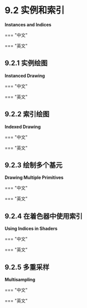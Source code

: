 # 9.2 实例和索引

**Instances and Indices**

=== "中文"

=== "英文"

## 9.2.1 实例绘图

**Instanced Drawing**

=== "中文"

=== "英文"

## 9.2.2 索引绘图

**Indexed Drawing**

=== "中文"

=== "英文"

## 9.2.3 绘制多个基元

**Drawing Multiple Primitives**

=== "中文"

=== "英文"

## 9.2.4 在着色器中使用索引

**Using Indices in Shaders**

=== "中文"

=== "英文"

## 9.2.5 多重采样

**Multisampling**

=== "中文"

=== "英文"
